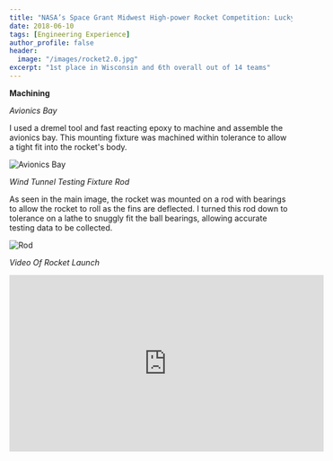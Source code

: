 ```yaml
---
title: "NASA’s Space Grant Midwest High-power Rocket Competition: Lucky Bucky"
date: 2018-06-10
tags: [Engineering Experience]
author_profile: false
header:
  image: "/images/rocket2.0.jpg"
excerpt: "1st place in Wisconsin and 6th overall out of 14 teams"
---
```

**Machining**

*Avionics Bay*

I used a dremel tool and fast reacting epoxy to machine and assemble the avionics bay. This mounting fixture was machined within tolerance to allow a tight fit into the rocket's body.

<img src="{{ site.url }}{{ site.baseurl }}/images/avionics.jpg" alt="Avionics Bay">


*Wind Tunnel Testing Fixture Rod*

As seen in the main image, the rocket was mounted on a rod with bearings to allow the rocket to roll as the fins are deflected. I turned this rod down to tolerance on a lathe to snuggly fit the ball bearings, allowing accurate testing data to be collected.

<img src="{{ site.url }}{{ site.baseurl }}/images/rod.jpg" alt="Rod">

*Video Of Rocket Launch*

<iframe src="https://www.youtube.com/embed/cwjTEdIajFY" width="560" height="315" frameborder="0"> </iframe>
